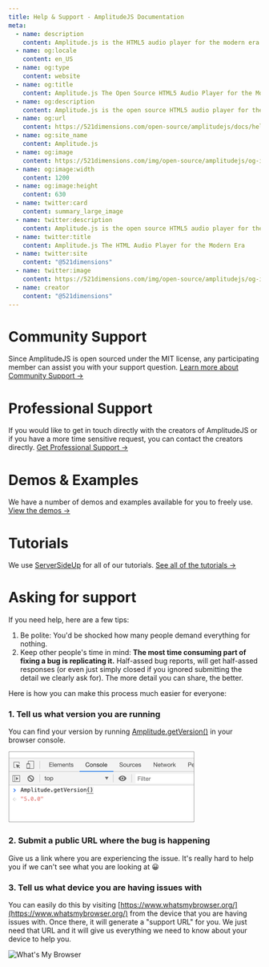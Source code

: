 ```yaml
---
title: Help & Support - AmplitudeJS Documentation
meta:
  - name: description
    content: Amplitude.js is the HTML5 audio player for the modern era. Using no dependencies, take control of the browser and design a web audio player the way you want it to look.
  - name: og:locale
    content: en_US
  - name: og:type
    content: website
  - name: og:title
    content: Amplitude.js The Open Source HTML5 Audio Player for the Modern Era
  - name: og:description
    content: Amplitude.js is the open source HTML5 audio player for the modern era. Using no dependencies, take control of the browser and design an audio player the way you want it to look.
  - name: og:url
    content: https://521dimensions.com/open-source/amplitudejs/docs/help-and-support/
  - name: og:site_name
    content: Amplitude.js
  - name: og:image
    content: https://521dimensions.com/img/open-source/amplitudejs/og-image-amplitudejs.png
  - name: og:image:width
    content: 1200
  - name: og:image:height
    content: 630
  - name: twitter:card
    content: summary_large_image
  - name: twitter:description
    content: Amplitude.js is the open source HTML5 audio player for the modern era. Using no dependencies, take control of the browser and design an audio player the way you want it to look. Available for free on Github.
  - name: twitter:title
    content: Amplitude.js The HTML Audio Player for the Modern Era
  - name: twitter:site
    content: "@521dimensions"
  - name: twitter:image
    content: https://521dimensions.com/img/open-source/amplitudejs/og-image-amplitudejs.png
  - name: creator
    content: "@521dimensions"
---
```


# Community Support
Since AmplitudeJS is open sourced under the MIT license, any participating member can assist you with your support question. [Learn more about Community Support &rarr;](https://521dimensions.com/open-source/amplitudejs/docs/get-help/#community-support)

# Professional Support
If you would like to get in touch directly with the creators of AmplitudeJS or if you have a more time sensitive request, you can contact the creators directly. [Get Professional Support &rarr;](https://521dimensions.com/open-source/amplitudejs/docs/get-help/#professional-support)

# Demos & Examples
We have a number of demos and examples available for you to freely use. [View the demos &rarr;](https://521dimensions.com/open-source/amplitudejs/docs/examples/)

# Tutorials
We use [ServerSideUp](https://serversideup.net) for all of our tutorials. [See all of the tutorials &rarr;](https://serversideup.net/search/?type=tutorials&tags=amplitudejs)

# Asking for support
If you need help, here are a few tips:

1. Be polite: You'd be shocked how many people demand everything for nothing.
2. Keep other people's time in mind: **The most time consuming part of fixing a bug is replicating it.** Half-assed bug reports, will get half-assed responses (or even just simply closed if you ignored submitting the detail we clearly ask for). The more detail you can share, the better. 

Here is how you can make this process much easier for everyone:

### 1. Tell us what version you are running
You can find your version by running [Amplitude.getVersion()](https://521dimensions.com/open-source/amplitudejs/docs/functions/#get-version) in your browser console.

![Get Version](./GetVersion.png)

### 2. Submit a public URL where the bug is happening
Give us a link where you are experiencing the issue. It's really hard to help you if we can't see what you are looking at 😀

### 3. Tell us what device you are having issues with
You can easily do this by visiting [https://www.whatsmybrowser.org/](https://www.whatsmybrowser.org/) from the device that you are having issues with. Once there, it will generate a "support URL" for you. We just need that URL and it will give us everything we need to know about your device to help you.

![What's My Browser](https://raw.githubusercontent.com/521dimensions/amplitudejs/master/docs/help-and-support/BrowserInfo.png)